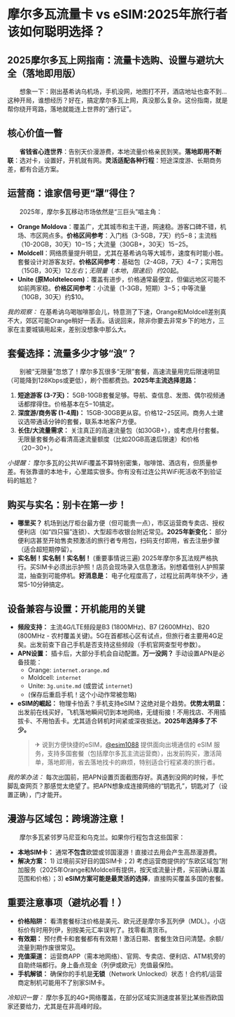 # 摩尔多瓦流量卡 vs eSIM:2025年旅行者该如何聪明选择？

## 2025摩尔多瓦上网指南：流量卡选购、设置与避坑大全（落地即用版）

　　想象一下：刚出基希讷乌机场，手机没网，地图打不开，酒店地址也查不到... 这种开局，谁想经历？好在，搞定摩尔多瓦上网，真没那么复杂。这份指南，就是帮你绕开弯路，落地就能连上世界的“通行证”。

## 核心价值一瞥
　　**省钱省心连世界**：告别天价漫游费，本地流量价格亲民到笑。**落地即用不断联**：选对卡，设置好，开机就有网。**灵活适配各种行程**：短途深度游、长期商务差，都有合适方案。

## 运营商：谁家信号更“罩”得住？
　　2025年，摩尔多瓦移动市场依然是“三巨头”唱主角：
*   **Orange Moldova**：覆盖广，尤其城市和主干道，网速稳。游客口碑不错，机场、市区网点多。**价格区间参考**：入门档（3-5GB，7天）约$5-$8；主流档（10-20GB，30天）$10-$15；大流量（30GB+，30天）$15-$25。
*   **Moldcell**：网络质量提升明显，尤其在基希讷乌等大城市，速度有时能小胜。套餐设计对游客友好。**价格区间参考**：基础包（2-4GB，7天）$4-$7；实用包（15GB，30天）$12左右；无限量（本地，限速后）约$20起。
*   **Unite (原Moldtelecom)**：覆盖有进步，价格通常最便宜，但偏远地区可能不如前两家稳。**价格区间参考**：小流量（1-3GB，短期）$3-$5；中等流量（10GB，30天）约$10。

*我的观察：* 在基希讷乌喝咖啡那会儿，特意测了下速，Orange和Moldcell差别真不大，郊区可能Orange稍好一丢丢。话说回来，除非你要去非常乡下的地方，三家在主要城镇用起来，差别没想象中那么大。

## 套餐选择：流量多少才够“浪”？
　　别被“无限量”忽悠了！摩尔多瓦很多“无限”套餐，高速流量用完后限速明显（可能降到128Kbps或更低），刷个图都费劲。**2025年主流选择思路：**

1.  **短途游客 (3-7天)：** 5GB-10GB套餐足够。导航、查信息、发图、偶尔视频通话都撑得住。价格基本在$5-$10搞定。
2.  **深度游/商务客 (1-4周)：** 15GB-30GB更从容。价格$12-$25区间。商务人士建议选带通话分钟的套餐，联系本地客户方便。
3.  **长住/大流量需求：** 关注真正的高速流量包（如30GB+），或考虑月付套餐。无限量套餐务必看清高速流量额度（比如20GB高速后限速）和价格（$20-$30+）。

*小提醒：* 摩尔多瓦的公共WiFi覆盖不算特别密集，咖啡馆、酒店有，但质量参差。有张靠谱的本地卡，心里踏实很多。你有没有过连公共WiFi死活收不到验证码的尴尬？

## 购买与实名：别卡在第一步！
*   **哪里买？** 机场到达厅柜台最方便（但可能贵一点），市区运营商专卖店、授权便利店（如“四只猫”连锁）、大型超市收银台附近常见。**2025年新变化：** 部分便利店甚至开始售卖预激活的旅行者专用包，扫码支付即用，省去注册步骤（适合超短期停留）。
*   **实名制！实名制！实名制！** (重要事情说三遍) 2025年摩尔多瓦法规严格执行。买SIM卡必须出示护照！店员会现场录入信息激活。别想着借别人护照蒙混，抽查到可能停机。**好消息是：** 电子化程度高了，过程比前两年快不少，通常5-10分钟搞定。

## 设备兼容与设置：开机能用的关键
*   **频段支持：** 主流4G/LTE频段是B3 (1800MHz)、B7 (2600MHz)、B20 (800MHz - 农村覆盖关键)。5G在首都核心区有试点，但旅行者主要用4G足矣。出发前查下自己手机是否支持这些频段（手机官网查型号参数）。
*   **APN设置：** 插卡后，大部分手机会自动配置。**万一没网？** 手动设置APN是必备技能：
    *   Orange: `internet.orange.md`
    *   Moldcell: `internet`
    *   Unite: `3g.unite.md` (或尝试 `internet`)
    *   (保存后重启手机！这个小动作常被忽略)
*   **eSIM的崛起：** 物理卡怕丢？手机支持eSIM？这绝对是个趋势。**优势太明显：** 出发前在线买好，飞机落地瞬间切到本地网络，无缝衔接！不用找店、不用插拔卡、不用怕丢卡。尤其适合转机时间紧或深夜抵达。**2025年选择多了不少。**
    > ✈ 说到方便快捷的eSIM，[@esim1088](https://t.me/s/esim1088) 提供面向出境通信的 eSIM 服务，支持多国套餐（包括摩尔多瓦主流运营商），出发前购买，激活简单，落地即用，省去落地找卡的麻烦，特别适合行程紧凑的旅行者。

*我的笨办法：* 每次出国前，把APN设置页面截图存好。真遇到没网的时候，手忙脚乱查网页？那感觉太绝望了。把APN想象成连接网络的“钥匙孔”，钥匙对了（设置正确），门才能开。

## 漫游与区域包：跨境游注意！
　　摩尔多瓦紧邻罗马尼亚和乌克兰。如果你行程包含这些国家：
*   **本地SIM卡：** 通常**不包含**欧盟或邻国漫游！直接过去用会产生高昂漫游费。
*   **解决方案：** 1) 过境前买好目的国SIM卡；2) 考虑运营商提供的“东欧区域包”附加服务（2025年Orange和Moldcell有提供，按天或流量计费，买前确认覆盖范围和价格）；3) **eSIM方案可能是最灵活的选择**，直接购买覆盖多国的套餐。

## 重要注意事项（避坑必看！）
*   **价格陷阱：** 看清套餐标注价格是美元、欧元还是摩尔多瓦列伊（MDL）。小店标价有时用列伊，别按美元汇率误判了。找零看清货币。
*   **有效期：** 预付费卡和套餐都有有效期！激活日期、套餐生效日问清楚。余额/流量到期作废很常见。
*   **充值渠道：** 运营商APP（需本地网络）、官网、专卖店、便利店、ATM机旁的自助终端都行。身上备点现金（列伊或欧元）充值最保险。
*   **手机解锁：** 确保你的手机是**无锁**（Network Unlocked）状态！合约机/运营商定制机可能用不了别家SIM卡。

*冷知识一瞥：* 摩尔多瓦的4G+网络覆盖，在部分区域实测速度甚至比某些西欧国家还要给力，尤其是在非高峰时段。